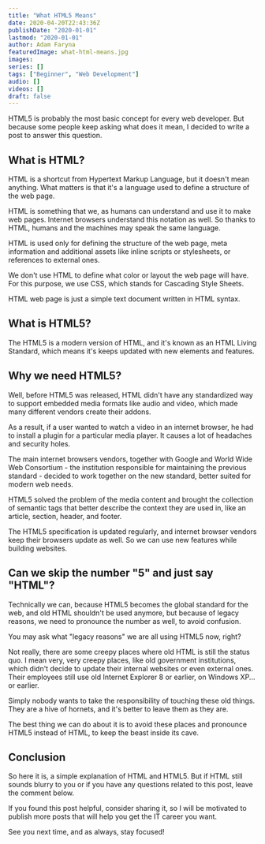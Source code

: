 ```yaml
---
title: "What HTML5 Means"
date: 2020-04-20T22:43:36Z
publishDate: "2020-01-01"
lastmod: "2020-01-01"
author: Adam Faryna
featuredImage: what-html-means.jpg
images:
series: []
tags: ["Beginner", "Web Development"]
audio: []
videos: []
draft: false
---
```


HTML5 is probably the most basic concept for every web developer. But because some people keep asking what does it mean, I decided to write a post to answer this question.

## What is HTML?

HTML is a shortcut from Hypertext Markup Language, but it doesn't mean anything. What matters is that it's a language used to define a structure of the web page.

HTML is something that we, as humans can understand and use it to make web pages. Internet browsers understand this notation as well. So thanks to HTML, humans and the machines may speak the same language.

HTML is used only for defining the structure of the web page, meta information and additional assets like inline scripts or stylesheets, or references to external ones.

We don't use HTML to define what color or layout the web page will have. For this purpose, we use CSS, which stands for Cascading Style Sheets.

HTML web page is just a simple text document written in HTML syntax.

## What is HTML5?

The HTML5 is a modern version of HTML, and it's known as an HTML Living Standard, which means it's keeps updated with new elements and features.

## Why we need HTML5?

Well, before HTML5 was released, HTML didn't have any standardized way to support embedded media formats like audio and video, which made many different vendors create their addons.

As a result, if a user wanted to watch a video in an internet browser, he had to install a plugin for a particular media player. It causes a lot of headaches and security holes.

The main internet browsers vendors, together with Google and World Wide Web Consortium - the institution responsible for maintaining the previous standard - decided to work together on the new standard, better suited for modern web needs.

HTML5 solved the problem of the media content and brought the collection of semantic tags that better describe the context they are used in, like an article, section, header, and footer.

The HTML5 specification is updated regularly, and internet browser vendors keep their browsers update as well. So we can use new features while building websites.

## Can we skip the number "5" and just say "HTML"?

Technically we can, because HTML5 becomes the global standard for the web, and old HTML shouldn't be used anymore, but because of legacy reasons, we need to pronounce the number as well, to avoid confusion.

You may ask what "legacy reasons" we are all using HTML5 now, right?

Not really, there are some creepy places where old HTML is still the status quo. I mean very, very creepy places, like old government institutions, which didn't decide to update their internal websites or even external ones. Their employees still use old Internet Explorer 8 or earlier, on Windows XP... or earlier.

Simply nobody wants to take the responsibility of touching these old things. They are a hive of hornets, and it's better to leave them as they are.

The best thing we can do about it is to avoid these places and pronounce HTML5 instead of HTML, to keep the beast inside its cave.

## Conclusion

So here it is, a simple explanation of HTML and HTML5. But if HTML still sounds blurry to you or if you have any questions related to this post, leave the comment below.

If you found this post helpful, consider sharing it, so I will be motivated to publish more posts that will help you get the IT career you want.

See you next time, and as always, stay focused!
